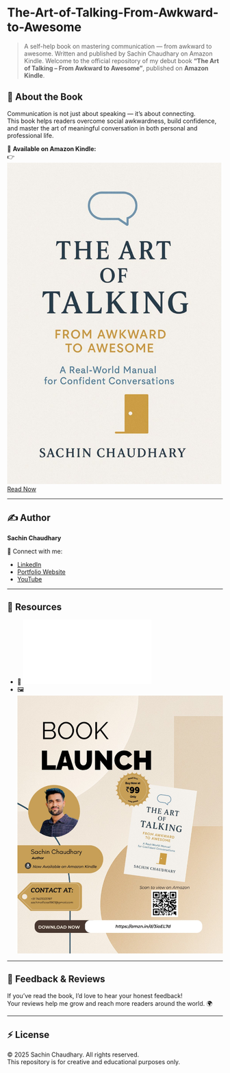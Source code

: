 # The-Art-of-Talking-From-Awkward-to-Awesome
> A self-help book on mastering communication — from awkward to awesome. Written and published by Sachin Chaudhary on Amazon Kindle.
Welcome to the official repository of my debut book **“The Art of Talking – From Awkward to Awesome”**, published on **Amazon Kindle**.

## 🌟 About the Book
Communication is not just about speaking — it’s about connecting.  
This book helps readers overcome social awkwardness, build confidence, and master the art of meaningful conversation in both personal and professional life.

📘 **Available on Amazon Kindle:**  
👉 ![Book Cover](./Book%20Cover.jpeg) <br>
[Read Now](https://amzn.in/d/bbdx3H8)

---

## ✍️ Author
**Sachin Chaudhary**  

🔗 Connect with me:  
- [LinkedIn](https://www.linkedin.com/in/sachindecodes)  
- [Portfolio Website](https://sachin-chaudhary-l2vbqho.gamma.site/)
- [YouTube](www.youtube.com/@SachinDecodes)  

---

## 🧰 Resources
- 📄 ![Book Access Guide (PDF)](Book%20Access%20Guide.pdf)  
- 🖼️ ![Launch Posters](Promotional%20Poster.jpeg)  

---

## 💬 Feedback & Reviews
If you’ve read the book, I’d love to hear your honest feedback!  
Your reviews help me grow and reach more readers around the world. 🌍  

---

## ⚡ License
© 2025 Sachin Chaudhary. All rights reserved.  
This repository is for creative and educational purposes only.

